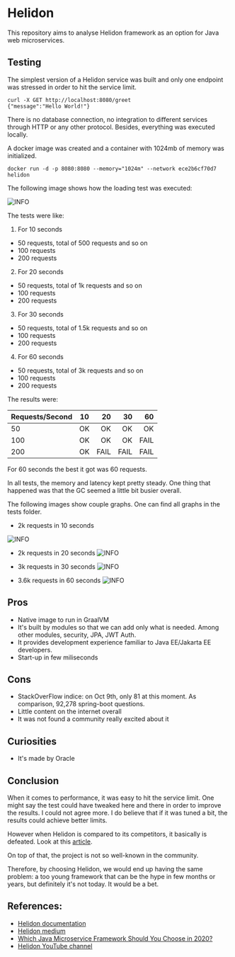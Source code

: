 # Helidon

This repository aims to analyse Helidon framework as an option for Java web microservices.

## Testing

The simplest version of a Helidon service was built and only one endpoint was stressed in order to hit the service limit.

```
curl -X GET http://localhost:8080/greet
{"message":"Hello World!"}
```

There is no database connection, no integration to different services through HTTP or any other protocol. Besides, everything was executed locally.

A docker image was created and a container with 1024mb of memory was initialized. 

```
docker run -d -p 8080:8080 --memory="1024m" --network ece2b6cf70d7 helidon
```

The following image shows how the loading test was executed:

![INFO](images/diagram.png "Diagram")


The tests were like:

1. For 10 seconds
* 50 requests, total of 500 requests and so on
* 100 requests
* 200 requests

2. For 20 seconds
* 50 requests, total of 1k requests and so on
* 100 requests
* 200 requests

3. For 30 seconds
* 50 requests, total of 1.5k requests and so on
* 100 requests
* 200 requests

4. For 60 seconds
* 50 requests, total of 3k requests and so on
* 100 requests
* 200 requests


The results were:

| Requests/Second | 10            | 20    | 30    | 60    |
| -------------   |:-------------:| -----:|------:|------:|
| 50              | OK | OK | OK | OK |
| 100             | OK |   OK | OK | FAIL |
| 200             | OK |    FAIL | FAIL | FAIL |


For 60 seconds the best it got was 60 requests.

In all tests, the memory and latency kept pretty steady. One thing that happened was that the GC seemed a little bit busier overall.

The following images show couple graphs. One can find all graphs in the tests folder.

* 2k requests in 10 seconds

![INFO](tests/10s/200_arrival_rate.png "2k requests in 10 seconds")

* 2k requests in 20 seconds
![INFO](tests/20s/100_arrival_rate.png "2k requests in 20 seconds")

* 3k requests in 30 seconds
![INFO](tests/30s/100_arrival_rate.png "3k requests in 30 seconds")

* 3.6k requests in 60 seconds
![INFO](tests/60s/60_arrival_rate.png "3.6k requests in 60 seconds")


## Pros
* Native image to run in GraalVM
* It's built by modules so that we can add only what is needed. Among other modules, security, JPA, JWT Auth.
* It provides development experience familiar to Java EE/Jakarta EE developers.
* Start-up in few miliseconds

## Cons

* StackOverFlow indice: on Oct 9th, only 81 at this moment. As comparison, 92,278 spring-boot questions.
* Little content on the internet overall
* It was not found a community really excited about it

## Curiosities

* It's made by Oracle

## Conclusion

When it comes to performance, it was easy to hit the service limit. One might say the test could have tweaked here and there in order to improve the results. I could not agree more. I do believe that if it was tuned a bit, the results could achieve better limits.

However when Helidon is compared to its competitors, it basically is defeated. Look at this [article](https://medium.com/better-programming/which-java-microservice-framework-should-you-choose-in-2020-4e306a478e58).

On top of that, the project is not so well-known in the community.

Therefore, by choosing Helidon, we would end up having the same problem: a too young framework that can be the hype in few months or years, but definitely it's not today. It would be a bet.


## References:
* [Helidon documentation](https://helidon.io/docs/latest/#/mp/introduction/01_introduction)
* [Helidon medium](https://medium.com/helidon)
* [Which Java Microservice Framework Should You Choose in 2020?](https://medium.com/better-programming/which-java-microservice-framework-should-you-choose-in-2020-4e306a478e58)
* [Helidon YouTube channel](https://www.youtube.com/channel/UChg00-uTTrCMmPsuzUNaZsA)